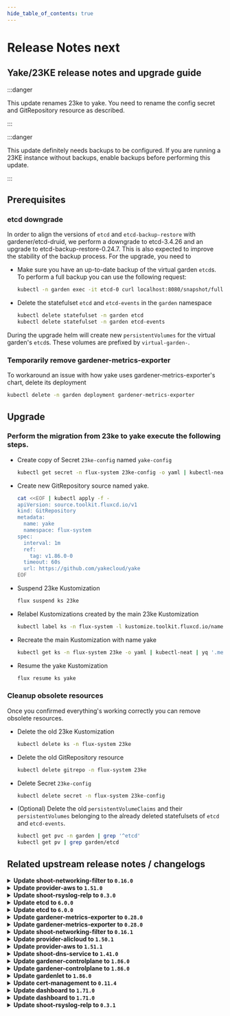 ```yaml
---
hide_table_of_contents: true
---
```


# Release Notes next

## Yake/23KE release notes and upgrade guide

:::danger

This update renames 23ke to yake. You need to rename the config secret and GitRepository resource as described.

:::

:::danger

This update definitely needs backups to be configured. If you are running a 23KE instance without backups, enable backups before performing this update.

:::

## Prerequisites
### etcd downgrade

In order to align the versions of `etcd` and `etcd-backup-restore` with gardener/etcd-druid, we perform a downgrade to etcd-3.4.26 and an upgrade to etcd-backup-restore-0.24.7. This is also expected to improve the stability of the backup process. For the upgrade, you need to
- Make sure you have an up-to-date backup of the virtual garden `etcd`s. To perform a full backup you can use the following request:
  ```sh
  kubectl -n garden exec -it etcd-0 curl localhost:8080/snapshot/full
  ```

- Delete the statefulset `etcd` and `etcd-events` in the `garden` namespace
  ```sh
  kubectl delete statefulset -n garden etcd
  kubectl delete statefulset -n garden etcd-events
  ```

During the upgrade helm will create new `persistentVolumes` for the virtual garden's `etcd`s. These volumes are prefixed by `virtual-garden-`.

### Temporarily remove gardener-metrics-exporter

To workaround an issue with how yake uses gardener-metrics-exporter's chart, delete its deployment

  ```sh
  kubectl delete -n garden deployment gardener-metrics-exporter
  ```


## Upgrade
### Perform the migration from 23ke to yake execute the following steps.

- Create copy of Secret `23ke-config` named `yake-config`
  ```sh
  kubectl get secret -n flux-system 23ke-config -o yaml | kubectl-neat | yq '.metadata.name="yake-config"' | kubectl apply -f -
  ```

- Create new GitRepository source named yake.
  ```sh
  cat <<EOF | kubectl apply -f -
  apiVersion: source.toolkit.fluxcd.io/v1
  kind: GitRepository
  metadata:
    name: yake
    namespace: flux-system
  spec:
    interval: 1m
    ref:
      tag: v1.86.0-0
    timeout: 60s
    url: https://github.com/yakecloud/yake
  EOF
  ```

- Suspend 23ke Kustomization
  ```sh
  flux suspend ks 23ke
  ```

- Relabel Kustomizations created by the main 23ke Kustomization
  ```sh
  kubectl label ks -n flux-system -l kustomize.toolkit.fluxcd.io/name=23ke kustomize.toolkit.fluxcd.io/name=yake --overwrite
  ```

- Recreate the main Kustomization with name yake
  ```sh
  kubectl get ks -n flux-system 23ke -o yaml | kubectl-neat | yq '.metadata.name="yake" | .spec.sourceRef.name="yake"' | kubectl apply -f -
  ```

- Resume the yake Kustomization
  ```sh
  flux resume ks yake
  ```

### Cleanup obsolete resources

Once you confirmed everything's working correctly you can remove obsolete resources.

- Delete the old 23ke Kustomization
  ```sh
  kubectl delete ks -n flux-system 23ke
  ```

- Delete the old GitRepository resource
  ```sh
  kubectl delete gitrepo -n flux-system 23ke
  ```

- Delete Secret `23ke-config`
  ```sh
  kubectl delete secret -n flux-system 23ke-config
  ```

- (Optional) Delete the old `persistentVolumeClaims` and their `persistentVolumes` belonging to the already deleted statefulsets of `etcd` and `etcd-events`.
  ```sh
  kubectl get pvc -n garden | grep '^etcd'
  kubectl get pv | grep garden/etcd
  ```

## Related upstream release notes / changelogs


<details>
<summary><b>Update shoot-networking-filter to <code>0.16.0</code></b></summary>

# [gardener/gardener-extension-shoot-networking-filter]

## ✨ New Features

- `[USER]` Update image of egress-filter to 0.14.0 by @axel7born [#107]
- `[USER]` Mount `/run/xtables.lock` to prevent concurrent modifications of iptables rules. by @axel7born [#106]
## 🏃 Others

- `[OPERATOR]` Bump github.com/gardener/gardener from 1.84.0 to 1.84.1. by @dependabot[bot] [#102]
- `[OPERATOR]` Bumps golang from 1.21.4 to 1.21.5. by @dependabot[bot] [#105]
- `[OPERATOR]` Bump github.com/gardener/gardener from 1.84.1 to 1.85.0. by @dependabot[bot] [#104]

## Docker Images
- gardener-extension-shoot-networking-filter: `eu.gcr.io/gardener-project/gardener/extensions/shoot-networking-filter:v0.16.0`


</details>

<details>
<summary><b>Update provider-aws to <code>1.51.0</code></b></summary>

# [gardener/gardener-extension-provider-aws]

## 🏃 Others

- `[OPERATOR]` The following golang dependencies have been upgraded :
  - `gardener/gardener`: `v1.81.6`->`v1.83.2` by @shafeeqes [#828]
- `[OPERATOR]` Add documentation for the "flow" infrastructure reconciler. by @kon-angelo [#827]
- `[DEVELOPER]` Add new unit tests. by @axel7born [#829]

## Docker Images
- gardener-extension-admission-aws: `eu.gcr.io/gardener-project/gardener/extensions/admission-aws:v1.51.0`
- gardener-extension-provider-aws: `eu.gcr.io/gardener-project/gardener/extensions/provider-aws:v1.51.0`


</details>

<details>
<summary><b>Update shoot-rsyslog-relp to <code>0.3.0</code></b></summary>

# [gardener/gardener-extension-shoot-rsyslog-relp]

## ⚠️ Breaking Changes

- `[OPERATOR]` The `security.gardener.cloud/pod-security-enforce` annotation in the ControllerRegistration is set to `baseline`. With this, the pods running in the extension namespace should comply with `baseline` pod-security standard. by @AleksandarSavchev [#17]
## ✨ New Features

- `[USER]` The `shoot-rsyslog-relp` configuration now allows users to specify which tls library should be used by `librerlp` when tls communication is enabled via the `tls.tlsLib` optional field. The possible options are `gnutls` and `openssl`. When the field is omitted, `librelp` uses its default tls library which in most cases is `gnutls`. More information can be found here: https://www.rsyslog.com/doc/v8-stable/configuration/modules/imrelp.html#tls-tlslib by @plkokanov [#27]
- `[USER]` `shoot-rsyslog-relp` extension now supports [Shoot Force Deletion](https://github.com/gardener/gardener/blob/master/docs/usage/shoot_operations.md#force-deletion).  by @acumino [#24]
## 🏃 Others

- `[OPERATOR]` Metrics for the rsyslog service running on the shoot nodes are now exposed and collected according to the following:
    - The metrics are available on the `node-exporter`'s `/metrics` endpoint.
    - The names of the new metrics match the `rsyslog_pstat_.+` regex.
    - The metrics are scraped and collected in the shoot's prometheus instance.
    - A dedicated plutono dashboard is added which displays the rsyslog metrics. by @plkokanov [#32]
- `[OPERATOR]` Fixed an issue where the rsyslog systemd unit could become stuck in a failed state immediately after it is installed on the shoot's nodes, if the `shoot-rsyslog-relp` extension was enabled on the shoot before that. The `configure-rsyslog.sh` script which is responsible for configuring and restarting the rsyslog systemd unit will now wait for the `syslog.service` symlink to be created before attempting to configure and restart the rsyslog systemd unit. by @plkokanov [#34]
- `[OPERATOR]` The shoot-rsyslog-relp extension is now aligned with Gardener's [component checklist](https://github.com/gardener/gardener/blob/v1.82.0/docs/development/component-checklist.md):
  - RBAC for the `shoot-rsyslog-relp` extension controller have been drastically reduced to only the required ones.
  - The deployment for the `shoot-rsyslog-relp` extension controller now contains the proper label for HA - `high-availability-config.resources.gardener.cloud/type: controller`
  - The `shoot-rsyslog-relp` admission pod no longer has a `SecurityContext`. This will be automatically added by the `seccomp-profile` webhook of the `gardener-resource-manager`
  - The `rsyslog-relp-configurator` and `rsyslog-relp-configuration-cleaner` pods now use the `RuntimeDefault` seccomp profile.
  - The init containers of the `rsyslog-relp-configurator` and `rsyslog-relp-configuration-cleaner` pods no longer run in privileged mode.
  - The `rsyslog-relp-configurator` and `rsyslog-relp-configuration-cleaner` now specify resource requests and limits.
  - `PodSecurityPolicy`s for the `rsyslog-relp-configurator` and `rsyslog-relp-configuration-cleaner` are now deployed in the shoot cluster, if its kubernetes version is `1.24.x`. by @plkokanov [#29]
- `[OPERATOR]` The healthcheck controller is now removed. Starting [v1.65.0](https://github.com/gardener/gardener/releases/tag/v1.65.0), gardenlet perform health checks for all ManagedResources in the Shoot control plane in the Seed. There is no longer need of the custom healthcheck controller in the shoot-rsyslog-relp extension as it was doing the same job. It was performing health check for the ManagedResource it deploys. by @plkokanov [#28]
- `[OPERATOR]` The `rsyslog-relp-configuration-cleaner` is no longer deployed on Shoot deletion with `shoot-rsyslog-relp` extension enabled. The Extension deletion occurs after the Worker deletion. There are no Nodes, hence there is no need to clean up registry configuration. by @plkokanov [#30]

## Docker Images
- gardener-extension-shoot-rsyslog-relp-admission: `eu.gcr.io/gardener-project/gardener/extensions/shoot-rsyslog-relp-admission:v0.3.0`
- gardener-extension-shoot-rsyslog-relp: `eu.gcr.io/gardener-project/gardener/extensions/shoot-rsyslog-relp:v0.3.0`


</details>

<details>
<summary><b>Update etcd to <code>6.0.0</code></b></summary>

## What's Changed
* Downgrade to etcd 3.4.26, Upgrade to etcd-backup-restore 0.24.7 by @JensAc in https://github.com/gardener-community/etcd/pull/13

## New Contributors
* @JensAc made their first contribution in https://github.com/gardener-community/etcd/pull/13

**Full Changelog**: https://github.com/gardener-community/etcd/compare/5.3.2...6.0.0

</details>

<details>
<summary><b>Update etcd to <code>6.0.0</code></b></summary>

## What's Changed
* Downgrade to etcd 3.4.26, Upgrade to etcd-backup-restore 0.24.7 by @JensAc in https://github.com/gardener-community/etcd/pull/13

## New Contributors
* @JensAc made their first contribution in https://github.com/gardener-community/etcd/pull/13

**Full Changelog**: https://github.com/gardener-community/etcd/compare/5.3.2...6.0.0

</details>

<details>
<summary><b>Update gardener-metrics-exporter to <code>0.28.0</code></b></summary>

# [gardener/gardener-metrics-exporter]

## 🏃 Others

- `[OPERATOR]` Metrics are exported for pending shoots as well. by @timebertt [#91]
- `[OPERATOR]` Minimum and maximum shoot node counts are no longer reversed. by @Sinscerly [#90]

## Docker Images
- metrics-exporter: `eu.gcr.io/gardener-project/gardener/metrics-exporter:0.28.0`


</details>

<details>
<summary><b>Update gardener-metrics-exporter to <code>0.28.0</code></b></summary>

# [gardener/gardener-metrics-exporter]

## 🏃 Others

- `[OPERATOR]` Metrics are exported for pending shoots as well. by @timebertt [#91]
- `[OPERATOR]` Minimum and maximum shoot node counts are no longer reversed. by @Sinscerly [#90]

## Docker Images
- metrics-exporter: `eu.gcr.io/gardener-project/gardener/metrics-exporter:0.28.0`


</details>

<details>
<summary><b>Update shoot-networking-filter to <code>0.16.1</code></b></summary>

no release notes available

## Docker Images
- gardener-extension-shoot-networking-filter: `eu.gcr.io/gardener-project/gardener/extensions/shoot-networking-filter:v0.16.1`


</details>

<details>
<summary><b>Update provider-alicloud to <code>1.50.1</code></b></summary>

no release notes available

## Docker Images
- gardener-extension-admission-alicloud: `eu.gcr.io/gardener-project/gardener/extensions/admission-alicloud:v1.50.1`
- gardener-extension-provider-alicloud: `eu.gcr.io/gardener-project/gardener/extensions/provider-alicloud:v1.50.1`


</details>

<details>
<summary><b>Update provider-aws to <code>1.51.1</code></b></summary>

# [gardener/gardener-extension-provider-aws]

## 🏃 Others

- `[OPERATOR]` The following dependency is updated to adopt a cherry-pick of https://github.com/gardener/gardener/pull/8943:
  - github.com/gardener/gardener: v1.83.2 -> v1.83.3 by @ialidzhikov [#843]

## Docker Images
- gardener-extension-admission-aws: `eu.gcr.io/gardener-project/gardener/extensions/admission-aws:v1.51.1`
- gardener-extension-provider-aws: `eu.gcr.io/gardener-project/gardener/extensions/provider-aws:v1.51.1`


</details>

<details>
<summary><b>Update shoot-dns-service to <code>1.41.0</code></b></summary>

# [gardener/gardener-extension-shoot-dns-service]

## ⚠️ Breaking Changes

- `[OPERATOR]` CA and server certificates for the admission component are managed automatically. Passing custom certificates via Helm values is not supported anymore. by @timuthy [#266]
## 🐛 Bug Fixes

- `[OPERATOR]` An issue was fixed that caused shoot clusters with a `shoot-dns-service` extension configuration not to be validated during creation. Potential validation errors only happened later and remained unnoticed, e.g. when update requests from Gardenlet were denied and shoot reconciliation got stuck. by @timuthy [#270]
## 🏃 Others

- `[OPERATOR]` Bumps golang from 1.21.4 to 1.21.5. by @dependabot[bot] [#267]
- `[OPERATOR]` Bump github.com/gardener/gardener from 1.83.0 to 1.84.0. by @dependabot[bot] [#261]
- `[OPERATOR]` Bump github.com/gardener/gardener from 1.84.1 to 1.85.0. by @timuthy [#266]
- `[OPERATOR]` Bump github.com/gardener/gardener from 1.84.0 to 1.84.1. by @dependabot[bot] [#262]
# [gardener/external-dns-management]

## ⚠️ Breaking Changes

- `[USER]` `NS` records are not retrieved anymore for all accessible hosted zones to avoid reading all DNS record sets of all hosted zones periodically independently if they are used. Only hosted zones with active `DNSProviders` are synched, but without caring about consequences of `NS` records for subdomains. If there are many large hosted zones accessible for given credentials and there are only  `DNSProviders` using a few of these zones (either by domain or zone include), the period synchronisation of the zone state for all other hosted zones is avoided. This can result in a significant reduction of requests to the provider backend. As a downside of this change, applying a `DNSEntry` for a forwarded subdomain now results in a DNS record set in the parent hosted zone, if the real hosted zone is unknown to the controller. Formerly, applying such a `DNSEnty` resulted in an error state.
  No action is necessary from the users, this is only a "heads up" for the changed behaviour if `NS` records are used for subdomains. by @MartinWeindel [gardener/external-dns-management#336]
## 🏃 Others

- `[USER]` Validate provider domain includes and excludes for forbidden wildcard domains. by @MartinWeindel [gardener/external-dns-management#335]
- `[OPERATOR]` Bumps golang from 1.21.3 to 1.21.4. by @dependabot[bot] [gardener/external-dns-management#333]

## Docker Images
- gardener-extension-admission-shoot-dns-service: `eu.gcr.io/gardener-project/gardener/extensions/admission-shoot-dns-service:v1.41.0`
- gardener-extension-shoot-dns-service: `eu.gcr.io/gardener-project/gardener/extensions/shoot-dns-service:v1.41.0`


</details>

<details>
<summary><b>Update gardener-controlplane to <code>1.86.0</code></b></summary>

# [gardener/gardener]

## ⚠️ Breaking Changes

- `[OPERATOR]` All virtual garden access Secrets have to be labeled with with `resources.gardener.cloud/class=shoot`. Otherwise the virtual-GRM won't consider the Secrets and won't renew them. by @rfranzke [#8883]
- `[OPERATOR]` The `ContainerdRegistryHostsDir` feature gate has been promoted to beta and is now turned on by default. by @ialidzhikov [#8873]
- `[DEVELOPER]` Support for the deprecated `NetworkPolicy` annotations `networking.resources.gardener.cloud/from-policy-allowed-ports` and `networking.resources.gardener.cloud/from-policy-pod-label-selector` has been removed. Use `networking.resources.gardener.cloud/from-<some-alias>-allowed-ports` instead ([documentation](https://github.com/gardener/gardener/blob/master/docs/concepts/resource-manager.md#networkpolicy-controller)). by @rfranzke [#8883]
## 📰 Noteworthy

- `[DEVELOPER]` The local Gardener environments for e2e tests running in Prow are now backed by the [`registry-cache`](https://github.com/gardener/gardener-extension-registry-cache/) extensions enabled in the Prow cluster. This should have a positive impact on the network I/O for image pulls and resulting costs. by @oliver-goetz [#8880]
- `[OPERATOR]` The `WorkerlessShoots` has been promoted to GA and is now locked to "enabled by default". by @acumino [#8906]
## ✨ New Features

- `[USER]` It is now possible to configure the resources encrypted in the ETCD for shoot clusters, see [this document](https://github.com/gardener/gardener/blob/master/docs/usage/etcd_encryption_config.md) for more details. by @shafeeqes [#8842]
- `[USER]` The `shoots/viewerkubeconfig` subresource now also restricts viewer access to resources which are specified in the `spec.kubernetes.kubeAPIServer.encryptionConfig` in the Shoot in addition to `Secrets`. by @shafeeqes [#8966]
- `[USER]` It is now possible to request a kubeconfig with read-only access (all APIs except `core/v1.Secret`) for shoot clusters by using the new `shoots/viewerkubeconfig` subresource. Read all about it [here](https://github.com/gardener/gardener/blob/master/docs/usage/shoot_access.md#shootsviewerkubeconfig-subresource). by @rfranzke [#8870]
- `[OPERATOR]` The `vpn-seed-server` component now supports IPv4 seed clusters hosting IPv6 shoot clusters.  by @DockToFuture [#8830]
- `[OPERATOR]` It is now possible to configure the resources encrypted in the ETCD for the virtual garden cluster, see [this document](https://github.com/gardener/gardener/blob/master/docs/concepts/operator.md#etcd-encryption-config) for more details. by @shafeeqes [#8842]
## 🐛 Bug Fixes

- `[DEPENDENCY]` extension library: An issue causing the Worker restore operation to fail for hibernated Shoots is now fixed. by @ialidzhikov [#8943]
- `[OPERATOR]` A bug causing the Shoot to use the wrong istio load balancer if the `ExposureClass` name and the exposureclass handler name are not the same is now fixed.  by @shafeeqes [#8926]
- `[OPERATOR]` Fixed a bug where a Shoot with an expired machine image or Kubernetes version could be created.
  For machine images: only allow updating to a higher expired machine image version for an existing worker pool
  For Kubernetes versions: do not allow creation of a worker pool with an expired K8s version, but still allow updating an existing worker pool to a higher expired version. by @danielfoehrKn [#8854]
- `[OPERATOR]` `gardener-node-agent`'s `OperatingSystemConfig` controller now respects the reconciliation timeout and aborts the reconciliation if it takes too long. by @rfranzke [#8907]
- `[OPERATOR]` `gardener-node-agent` now creates temporary directories and files under `/var/lib/gardener-node-agent/tmp` instead of `/tmp`. This fixes issues during `OperatingSystemConfig` reconciliation which occur when `/var` and `/tmp` are backed by different file systems or devices. by @rfranzke [#8894]
- `[OPERATOR]` `gardener-node-agent` now skips disablement and stop attempts of deleted units in case their unit files have already been cleaned up by third parties. by @rfranzke [#8898]
- `[OPERATOR]` `gardener-node-agent` now converts the hostname to lower case to match `kubelet` behaviour when it maintains the `kubernetes.io/hostname` label on `Node`s. by @rfranzke [#8902]
## 🏃 Others

- `[OPERATOR]` `gardener-node-agent` now stops waiting for `systemd` command results if they don't respond back after `10s`. by @rfranzke [#8919]
- `[OPERATOR]` Add unhealthy nodes dashboard. by @adenitiu [#8869]
- `[OPERATOR]` Add `egressCIDRs` field to the infrastructureStatus resource. This allows provider-extensions to specify a list of stable CIDRs used as source IP for traffic generated by the shoot's worker nodes. by @kon-angelo [#8888]
- `[DEVELOPER]` Add support for optional `SCRIPT_ROOT` environment var in `vgopath` enabled hack scripts by @afritzler [#8935]
# [gardener/vpn2]

## ⚠️ Breaking Changes

- `[OPERATOR]` Change OCI Image Registry from GCR (`eu.gcr.io/gardener-project`) to Artifact-Registry (`europe-docker.pkg.dev/gardener-project/releases`). Users should update their references. by @ccwienk [gardener/vpn2#62]
## 📰 Noteworthy

- `[OPERATOR]` added ipv6 single-stack support by @nschad [gardener/vpn2#45]
- `[OPERATOR]`  Add iptables backend detection to firewall script. by @axel7born [gardener/vpn2#64]
# [gardener/apiserver-proxy]

## 📰 Noteworthy

- `[OPERATOR]` Remove the optional creation of iptables rules and the flag`--setup-iptables`. by @axel7born [gardener/apiserver-proxy#70]
# [gardener/gardener-metrics-exporter]

## 🏃 Others

- `[OPERATOR]` Metrics are exported for pending shoots as well. by @timebertt [gardener/gardener-metrics-exporter#91]

## Docker Images
- admission-controller: `eu.gcr.io/gardener-project/gardener/admission-controller:v1.86.0`
- apiserver: `eu.gcr.io/gardener-project/gardener/apiserver:v1.86.0`
- controller-manager: `eu.gcr.io/gardener-project/gardener/controller-manager:v1.86.0`
- gardenlet: `eu.gcr.io/gardener-project/gardener/gardenlet:v1.86.0`
- node-agent: `eu.gcr.io/gardener-project/gardener/node-agent:v1.86.0`
- operator: `eu.gcr.io/gardener-project/gardener/operator:v1.86.0`
- resource-manager: `eu.gcr.io/gardener-project/gardener/resource-manager:v1.86.0`
- scheduler: `eu.gcr.io/gardener-project/gardener/scheduler:v1.86.0`

</details>

<details>
<summary><b>Update gardener-controlplane to <code>1.86.0</code></b></summary>

# [gardener/gardener]

## ⚠️ Breaking Changes

- `[OPERATOR]` All virtual garden access Secrets have to be labeled with with `resources.gardener.cloud/class=shoot`. Otherwise the virtual-GRM won't consider the Secrets and won't renew them. by @rfranzke [#8883]
- `[OPERATOR]` The `ContainerdRegistryHostsDir` feature gate has been promoted to beta and is now turned on by default. by @ialidzhikov [#8873]
- `[DEVELOPER]` Support for the deprecated `NetworkPolicy` annotations `networking.resources.gardener.cloud/from-policy-allowed-ports` and `networking.resources.gardener.cloud/from-policy-pod-label-selector` has been removed. Use `networking.resources.gardener.cloud/from-<some-alias>-allowed-ports` instead ([documentation](https://github.com/gardener/gardener/blob/master/docs/concepts/resource-manager.md#networkpolicy-controller)). by @rfranzke [#8883]
## 📰 Noteworthy

- `[DEVELOPER]` The local Gardener environments for e2e tests running in Prow are now backed by the [`registry-cache`](https://github.com/gardener/gardener-extension-registry-cache/) extensions enabled in the Prow cluster. This should have a positive impact on the network I/O for image pulls and resulting costs. by @oliver-goetz [#8880]
- `[OPERATOR]` The `WorkerlessShoots` has been promoted to GA and is now locked to "enabled by default". by @acumino [#8906]
## ✨ New Features

- `[USER]` It is now possible to configure the resources encrypted in the ETCD for shoot clusters, see [this document](https://github.com/gardener/gardener/blob/master/docs/usage/etcd_encryption_config.md) for more details. by @shafeeqes [#8842]
- `[USER]` The `shoots/viewerkubeconfig` subresource now also restricts viewer access to resources which are specified in the `spec.kubernetes.kubeAPIServer.encryptionConfig` in the Shoot in addition to `Secrets`. by @shafeeqes [#8966]
- `[USER]` It is now possible to request a kubeconfig with read-only access (all APIs except `core/v1.Secret`) for shoot clusters by using the new `shoots/viewerkubeconfig` subresource. Read all about it [here](https://github.com/gardener/gardener/blob/master/docs/usage/shoot_access.md#shootsviewerkubeconfig-subresource). by @rfranzke [#8870]
- `[OPERATOR]` The `vpn-seed-server` component now supports IPv4 seed clusters hosting IPv6 shoot clusters.  by @DockToFuture [#8830]
- `[OPERATOR]` It is now possible to configure the resources encrypted in the ETCD for the virtual garden cluster, see [this document](https://github.com/gardener/gardener/blob/master/docs/concepts/operator.md#etcd-encryption-config) for more details. by @shafeeqes [#8842]
## 🐛 Bug Fixes

- `[DEPENDENCY]` extension library: An issue causing the Worker restore operation to fail for hibernated Shoots is now fixed. by @ialidzhikov [#8943]
- `[OPERATOR]` A bug causing the Shoot to use the wrong istio load balancer if the `ExposureClass` name and the exposureclass handler name are not the same is now fixed.  by @shafeeqes [#8926]
- `[OPERATOR]` Fixed a bug where a Shoot with an expired machine image or Kubernetes version could be created.
  For machine images: only allow updating to a higher expired machine image version for an existing worker pool
  For Kubernetes versions: do not allow creation of a worker pool with an expired K8s version, but still allow updating an existing worker pool to a higher expired version. by @danielfoehrKn [#8854]
- `[OPERATOR]` `gardener-node-agent`'s `OperatingSystemConfig` controller now respects the reconciliation timeout and aborts the reconciliation if it takes too long. by @rfranzke [#8907]
- `[OPERATOR]` `gardener-node-agent` now creates temporary directories and files under `/var/lib/gardener-node-agent/tmp` instead of `/tmp`. This fixes issues during `OperatingSystemConfig` reconciliation which occur when `/var` and `/tmp` are backed by different file systems or devices. by @rfranzke [#8894]
- `[OPERATOR]` `gardener-node-agent` now skips disablement and stop attempts of deleted units in case their unit files have already been cleaned up by third parties. by @rfranzke [#8898]
- `[OPERATOR]` `gardener-node-agent` now converts the hostname to lower case to match `kubelet` behaviour when it maintains the `kubernetes.io/hostname` label on `Node`s. by @rfranzke [#8902]
## 🏃 Others

- `[OPERATOR]` `gardener-node-agent` now stops waiting for `systemd` command results if they don't respond back after `10s`. by @rfranzke [#8919]
- `[OPERATOR]` Add unhealthy nodes dashboard. by @adenitiu [#8869]
- `[OPERATOR]` Add `egressCIDRs` field to the infrastructureStatus resource. This allows provider-extensions to specify a list of stable CIDRs used as source IP for traffic generated by the shoot's worker nodes. by @kon-angelo [#8888]
- `[DEVELOPER]` Add support for optional `SCRIPT_ROOT` environment var in `vgopath` enabled hack scripts by @afritzler [#8935]
# [gardener/vpn2]

## ⚠️ Breaking Changes

- `[OPERATOR]` Change OCI Image Registry from GCR (`eu.gcr.io/gardener-project`) to Artifact-Registry (`europe-docker.pkg.dev/gardener-project/releases`). Users should update their references. by @ccwienk [gardener/vpn2#62]
## 📰 Noteworthy

- `[OPERATOR]` added ipv6 single-stack support by @nschad [gardener/vpn2#45]
- `[OPERATOR]`  Add iptables backend detection to firewall script. by @axel7born [gardener/vpn2#64]
# [gardener/apiserver-proxy]

## 📰 Noteworthy

- `[OPERATOR]` Remove the optional creation of iptables rules and the flag`--setup-iptables`. by @axel7born [gardener/apiserver-proxy#70]
# [gardener/gardener-metrics-exporter]

## 🏃 Others

- `[OPERATOR]` Metrics are exported for pending shoots as well. by @timebertt [gardener/gardener-metrics-exporter#91]

## Docker Images
- admission-controller: `eu.gcr.io/gardener-project/gardener/admission-controller:v1.86.0`
- apiserver: `eu.gcr.io/gardener-project/gardener/apiserver:v1.86.0`
- controller-manager: `eu.gcr.io/gardener-project/gardener/controller-manager:v1.86.0`
- gardenlet: `eu.gcr.io/gardener-project/gardener/gardenlet:v1.86.0`
- node-agent: `eu.gcr.io/gardener-project/gardener/node-agent:v1.86.0`
- operator: `eu.gcr.io/gardener-project/gardener/operator:v1.86.0`
- resource-manager: `eu.gcr.io/gardener-project/gardener/resource-manager:v1.86.0`
- scheduler: `eu.gcr.io/gardener-project/gardener/scheduler:v1.86.0`

</details>

<details>
<summary><b>Update gardenlet to <code>1.86.0</code></b></summary>

# [gardener/gardener]

## ⚠️ Breaking Changes

- `[OPERATOR]` All virtual garden access Secrets have to be labeled with with `resources.gardener.cloud/class=shoot`. Otherwise the virtual-GRM won't consider the Secrets and won't renew them. by @rfranzke [#8883]
- `[OPERATOR]` The `ContainerdRegistryHostsDir` feature gate has been promoted to beta and is now turned on by default. by @ialidzhikov [#8873]
- `[DEVELOPER]` Support for the deprecated `NetworkPolicy` annotations `networking.resources.gardener.cloud/from-policy-allowed-ports` and `networking.resources.gardener.cloud/from-policy-pod-label-selector` has been removed. Use `networking.resources.gardener.cloud/from-<some-alias>-allowed-ports` instead ([documentation](https://github.com/gardener/gardener/blob/master/docs/concepts/resource-manager.md#networkpolicy-controller)). by @rfranzke [#8883]
## 📰 Noteworthy

- `[DEVELOPER]` The local Gardener environments for e2e tests running in Prow are now backed by the [`registry-cache`](https://github.com/gardener/gardener-extension-registry-cache/) extensions enabled in the Prow cluster. This should have a positive impact on the network I/O for image pulls and resulting costs. by @oliver-goetz [#8880]
- `[OPERATOR]` The `WorkerlessShoots` has been promoted to GA and is now locked to "enabled by default". by @acumino [#8906]
## ✨ New Features

- `[USER]` It is now possible to configure the resources encrypted in the ETCD for shoot clusters, see [this document](https://github.com/gardener/gardener/blob/master/docs/usage/etcd_encryption_config.md) for more details. by @shafeeqes [#8842]
- `[USER]` The `shoots/viewerkubeconfig` subresource now also restricts viewer access to resources which are specified in the `spec.kubernetes.kubeAPIServer.encryptionConfig` in the Shoot in addition to `Secrets`. by @shafeeqes [#8966]
- `[USER]` It is now possible to request a kubeconfig with read-only access (all APIs except `core/v1.Secret`) for shoot clusters by using the new `shoots/viewerkubeconfig` subresource. Read all about it [here](https://github.com/gardener/gardener/blob/master/docs/usage/shoot_access.md#shootsviewerkubeconfig-subresource). by @rfranzke [#8870]
- `[OPERATOR]` The `vpn-seed-server` component now supports IPv4 seed clusters hosting IPv6 shoot clusters.  by @DockToFuture [#8830]
- `[OPERATOR]` It is now possible to configure the resources encrypted in the ETCD for the virtual garden cluster, see [this document](https://github.com/gardener/gardener/blob/master/docs/concepts/operator.md#etcd-encryption-config) for more details. by @shafeeqes [#8842]
## 🐛 Bug Fixes

- `[DEPENDENCY]` extension library: An issue causing the Worker restore operation to fail for hibernated Shoots is now fixed. by @ialidzhikov [#8943]
- `[OPERATOR]` A bug causing the Shoot to use the wrong istio load balancer if the `ExposureClass` name and the exposureclass handler name are not the same is now fixed.  by @shafeeqes [#8926]
- `[OPERATOR]` Fixed a bug where a Shoot with an expired machine image or Kubernetes version could be created.
  For machine images: only allow updating to a higher expired machine image version for an existing worker pool
  For Kubernetes versions: do not allow creation of a worker pool with an expired K8s version, but still allow updating an existing worker pool to a higher expired version. by @danielfoehrKn [#8854]
- `[OPERATOR]` `gardener-node-agent`'s `OperatingSystemConfig` controller now respects the reconciliation timeout and aborts the reconciliation if it takes too long. by @rfranzke [#8907]
- `[OPERATOR]` `gardener-node-agent` now creates temporary directories and files under `/var/lib/gardener-node-agent/tmp` instead of `/tmp`. This fixes issues during `OperatingSystemConfig` reconciliation which occur when `/var` and `/tmp` are backed by different file systems or devices. by @rfranzke [#8894]
- `[OPERATOR]` `gardener-node-agent` now skips disablement and stop attempts of deleted units in case their unit files have already been cleaned up by third parties. by @rfranzke [#8898]
- `[OPERATOR]` `gardener-node-agent` now converts the hostname to lower case to match `kubelet` behaviour when it maintains the `kubernetes.io/hostname` label on `Node`s. by @rfranzke [#8902]
## 🏃 Others

- `[OPERATOR]` `gardener-node-agent` now stops waiting for `systemd` command results if they don't respond back after `10s`. by @rfranzke [#8919]
- `[OPERATOR]` Add unhealthy nodes dashboard. by @adenitiu [#8869]
- `[OPERATOR]` Add `egressCIDRs` field to the infrastructureStatus resource. This allows provider-extensions to specify a list of stable CIDRs used as source IP for traffic generated by the shoot's worker nodes. by @kon-angelo [#8888]
- `[DEVELOPER]` Add support for optional `SCRIPT_ROOT` environment var in `vgopath` enabled hack scripts by @afritzler [#8935]
# [gardener/vpn2]

## ⚠️ Breaking Changes

- `[OPERATOR]` Change OCI Image Registry from GCR (`eu.gcr.io/gardener-project`) to Artifact-Registry (`europe-docker.pkg.dev/gardener-project/releases`). Users should update their references. by @ccwienk [gardener/vpn2#62]
## 📰 Noteworthy

- `[OPERATOR]` added ipv6 single-stack support by @nschad [gardener/vpn2#45]
- `[OPERATOR]`  Add iptables backend detection to firewall script. by @axel7born [gardener/vpn2#64]
# [gardener/apiserver-proxy]

## 📰 Noteworthy

- `[OPERATOR]` Remove the optional creation of iptables rules and the flag`--setup-iptables`. by @axel7born [gardener/apiserver-proxy#70]
# [gardener/gardener-metrics-exporter]

## 🏃 Others

- `[OPERATOR]` Metrics are exported for pending shoots as well. by @timebertt [gardener/gardener-metrics-exporter#91]

## Docker Images
- admission-controller: `eu.gcr.io/gardener-project/gardener/admission-controller:v1.86.0`
- apiserver: `eu.gcr.io/gardener-project/gardener/apiserver:v1.86.0`
- controller-manager: `eu.gcr.io/gardener-project/gardener/controller-manager:v1.86.0`
- gardenlet: `eu.gcr.io/gardener-project/gardener/gardenlet:v1.86.0`
- node-agent: `eu.gcr.io/gardener-project/gardener/node-agent:v1.86.0`
- operator: `eu.gcr.io/gardener-project/gardener/operator:v1.86.0`
- resource-manager: `eu.gcr.io/gardener-project/gardener/resource-manager:v1.86.0`
- scheduler: `eu.gcr.io/gardener-project/gardener/scheduler:v1.86.0`

</details>

<details>
<summary><b>Update cert-management to <code>0.11.4</code></b></summary>

# [gardener/cert-management]

## ⚠️ Breaking Changes

- `[OPERATOR]` Change OCI Image Registry from GCR (`eu.gcr.io/gardener-project`) to Artifact-Registry (`europe-docker.pkg.dev/gardener-project/releases`). Users should update their references.
   by @ccwienk [#156]
## 🏃 Others

- `[OPERATOR]` Update expirationDate if secret is shared between certs by @MartinWeindel [#152]
- `[OPERATOR]` Updated dependencies controller-manager-library and kubernetes from `v1.28.2` to `v1.28.3` by @MartinWeindel [#149]
- `[OPERATOR]` Bumps golang from 1.21.3 to 1.21.4. by @dependabot[bot] [#148]
- `[OPERATOR]` Bumps golang from 1.21.4 to 1.21.5. by @dependabot[bot] [#154]
- `[USER]` Improve message if DNS entry is not getting ready. by @MartinWeindel [#151]
- `[DEVELOPER]` Remove vendoring by @MartinWeindel [#157]

## Docker Images
- cert-management: `europe-docker.pkg.dev/gardener-project/releases/cert-controller-manager:v0.11.4`


</details>

<details>
<summary><b>Update dashboard to <code>1.71.0</code></b></summary>

# [gardener/dashboard]

## ⚠️ Breaking Changes

- `[OPERATOR]` Change OCI Image Registry from GCR (`eu.gcr.io/gardener-project`) to Artifact-Registry (`europe-docker.pkg.dev/gardener-project/releases`) by @ccwienk [#1645]
## ✨ New Features

- `[USER]` Enhanced Client-Side Validation:
  Previously, if there was a validation error, the `submit` buttons on Dialogs and the Create Cluster page would be greyed out. Now, these buttons remain active even if there is a validation error.
  Clicking on the `submit` button in the presence of a validation error will not execute the submit logic. Instead, it will trigger the validation process to ensure that all validation error messages are clearly visible at the respective input fields.
  In addition, we've made it easier to view all error messages. They are now collected and displayed in an alert, similar to how server-side error messages are shown. This enhancement ensures that users are fully aware of any errors that prevent to proceed with the action. by @grolu [#1633]
- `[USER]` An improvement in performance and memory usage on the shoot list has been achieved when a large number of clusters are present. In the past, under heavy load, there were repeated instances where the dashboard became unresponsive due to very high memory consumption. This has been achieved by implementing the following two changes:
  * Throttling of shoot events in the frontend.
    Now, only the `uid` of the modified object is sent to the client, coupled with periodic synchronization of associated shoots.
  * Removal of the key property in the `g-shoot-list-row` component
  * Improved performance of sorting and filtering implementation
  * Faster response times for list shoot request (experimental: must be enabled by an operator)
  * Reduced network traffic for invisible browser tabs  by @holgerkoser [#1637]
- `[OPERATOR]` Added a configuration parameter `Values.global.dashboard.maxRequestBodySize` that specifies the maximum size of the request body. It's value defaults to `100kb`. by @holgerkoser [#1656]
- `[OPERATOR]` Experimental Features:
  * Enhanced Watch Cache Control for List Shoots Requests.
    We've introduced a new feature to fine-tune caching behavior for list shoots requests. A new configuration option, `Values.global.dashboard.experimentalUseWatchCacheForListShoots`, has been added to the `gardener-dashboard` Helm chart. This allows for more precise control over caching with four settings: `never`, `no`, `yes`, and `always`. By default, this is set to `never`. As an experimental feature, we welcome feedback and suggest caution in production environments.
  * Fine-tune the throttle delay per cluster.
    This option, found under `Values.global.dashboard.frontendConfig.experimental.throttleDelayPerCluster`, allows administrators to set the base number of milliseconds delay per cluster. This delay dynamically adjusts the synchronization throttle based on the number of active clusters, optimizing performance and resource utilization in environments with a varying number of clusters. by @holgerkoser [#1637]
## 🐛 Bug Fixes

- `[OPERATOR]` Fixed  garden cluster terminals when the host cluster is a managed Seed by @petersutter [#1657]
- `[OPERATOR]` Dashboard pods were not recreated after assets have been changed by @petersutter [#1627]
- `[USER]` Fixed issues with the machine image input field:
  - image description was not shown
  - certain mache image hints were not shown when editing the worker for an existing shoot by @petersutter [#1635]
- `[USER]` Fxed issue where the kubernetes dashboard was not shown on cluster details page in case the addon was enabled. The issue occurs when static token kubeconfig is disabled. by @petersutter [#1658]
- `[USER]` Fixed the owner selection via mouse click on the project administration page. by @holgerkoser [#1632]
- `[USER]` Fixed issue on create cluster page: On error, alert should scroll into view by @petersutter [#1629]
- `[USER]` Users will now be redirected back to the last visited URL after automatic logout due to session timeout or authentication errors. by @holgerkoser [#1624]
- `[USER]` Fixed several bugs on the project filter menu. More details in this PR by @petersutter [#1623]
- `[USER]` Fixed vSphere Load Balancer Class selection by @grolu [#1625]

## Docker Images
- dashboard: `europe-docker.pkg.dev/gardener-project/releases/gardener/dashboard:1.71.0`


</details>

<details>
<summary><b>Update dashboard to <code>1.71.0</code></b></summary>

# [gardener/dashboard]

## ⚠️ Breaking Changes

- `[OPERATOR]` Change OCI Image Registry from GCR (`eu.gcr.io/gardener-project`) to Artifact-Registry (`europe-docker.pkg.dev/gardener-project/releases`) by @ccwienk [#1645]
## ✨ New Features

- `[USER]` Enhanced Client-Side Validation:
  Previously, if there was a validation error, the `submit` buttons on Dialogs and the Create Cluster page would be greyed out. Now, these buttons remain active even if there is a validation error.
  Clicking on the `submit` button in the presence of a validation error will not execute the submit logic. Instead, it will trigger the validation process to ensure that all validation error messages are clearly visible at the respective input fields.
  In addition, we've made it easier to view all error messages. They are now collected and displayed in an alert, similar to how server-side error messages are shown. This enhancement ensures that users are fully aware of any errors that prevent to proceed with the action. by @grolu [#1633]
- `[USER]` An improvement in performance and memory usage on the shoot list has been achieved when a large number of clusters are present. In the past, under heavy load, there were repeated instances where the dashboard became unresponsive due to very high memory consumption. This has been achieved by implementing the following two changes:
  * Throttling of shoot events in the frontend.
    Now, only the `uid` of the modified object is sent to the client, coupled with periodic synchronization of associated shoots.
  * Removal of the key property in the `g-shoot-list-row` component
  * Improved performance of sorting and filtering implementation
  * Faster response times for list shoot request (experimental: must be enabled by an operator)
  * Reduced network traffic for invisible browser tabs  by @holgerkoser [#1637]
- `[OPERATOR]` Added a configuration parameter `Values.global.dashboard.maxRequestBodySize` that specifies the maximum size of the request body. It's value defaults to `100kb`. by @holgerkoser [#1656]
- `[OPERATOR]` Experimental Features:
  * Enhanced Watch Cache Control for List Shoots Requests.
    We've introduced a new feature to fine-tune caching behavior for list shoots requests. A new configuration option, `Values.global.dashboard.experimentalUseWatchCacheForListShoots`, has been added to the `gardener-dashboard` Helm chart. This allows for more precise control over caching with four settings: `never`, `no`, `yes`, and `always`. By default, this is set to `never`. As an experimental feature, we welcome feedback and suggest caution in production environments.
  * Fine-tune the throttle delay per cluster.
    This option, found under `Values.global.dashboard.frontendConfig.experimental.throttleDelayPerCluster`, allows administrators to set the base number of milliseconds delay per cluster. This delay dynamically adjusts the synchronization throttle based on the number of active clusters, optimizing performance and resource utilization in environments with a varying number of clusters. by @holgerkoser [#1637]
## 🐛 Bug Fixes

- `[OPERATOR]` Fixed  garden cluster terminals when the host cluster is a managed Seed by @petersutter [#1657]
- `[OPERATOR]` Dashboard pods were not recreated after assets have been changed by @petersutter [#1627]
- `[USER]` Fixed issues with the machine image input field:
  - image description was not shown
  - certain mache image hints were not shown when editing the worker for an existing shoot by @petersutter [#1635]
- `[USER]` Fxed issue where the kubernetes dashboard was not shown on cluster details page in case the addon was enabled. The issue occurs when static token kubeconfig is disabled. by @petersutter [#1658]
- `[USER]` Fixed the owner selection via mouse click on the project administration page. by @holgerkoser [#1632]
- `[USER]` Fixed issue on create cluster page: On error, alert should scroll into view by @petersutter [#1629]
- `[USER]` Users will now be redirected back to the last visited URL after automatic logout due to session timeout or authentication errors. by @holgerkoser [#1624]
- `[USER]` Fixed several bugs on the project filter menu. More details in this PR by @petersutter [#1623]
- `[USER]` Fixed vSphere Load Balancer Class selection by @grolu [#1625]

## Docker Images
- dashboard: `europe-docker.pkg.dev/gardener-project/releases/gardener/dashboard:1.71.0`


</details>

<details>
<summary><b>Update shoot-rsyslog-relp to <code>0.3.1</code></b></summary>

# [gardener/gardener-extension-shoot-rsyslog-relp]

## 🏃 Others

- `[OPERATOR]` Incresed memory limits for the init containers of the `rsyslog-relp-configurator` and `rsyslog-relp-configuration-cleaner` daemonsets from `16Mi` to `32Mi` by @plkokanov [#51]

## Docker Images
- gardener-extension-shoot-rsyslog-relp-admission: `eu.gcr.io/gardener-project/gardener/extensions/shoot-rsyslog-relp-admission:v0.3.1`
- gardener-extension-shoot-rsyslog-relp: `eu.gcr.io/gardener-project/gardener/extensions/shoot-rsyslog-relp:v0.3.1`


</details>
